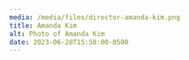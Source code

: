 ```yaml
---
media: /media/files/director-amanda-kim.png
title: Amanda Kim
alt: Photo of Amanda Kim
date: 2023-06-28T15:58:00-0500
---
```

